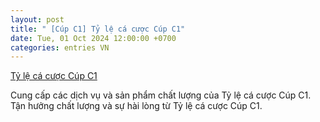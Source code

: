 ```yaml
---
layout: post
title: " [Cúp C1] Tỷ lệ cá cược Cúp C1"
date: Tue, 01 Oct 2024 12:00:00 +0700
categories: entries VN
---
```

[Tỷ lệ cá cược Cúp C1](https://vasep.com.vn/Gov/T%E1%BB%B7%20l%E1%BB%87%20c%C3%A1%20c%C6%B0%E1%BB%A3c%20C%C3%BAp%20C1.phtml)

Cung cấp các dịch vụ và sản phẩm chất lượng của Tỷ lệ cá cược Cúp C1. Tận hưởng chất lượng và sự hài lòng từ Tỷ lệ cá cược Cúp C1.️

